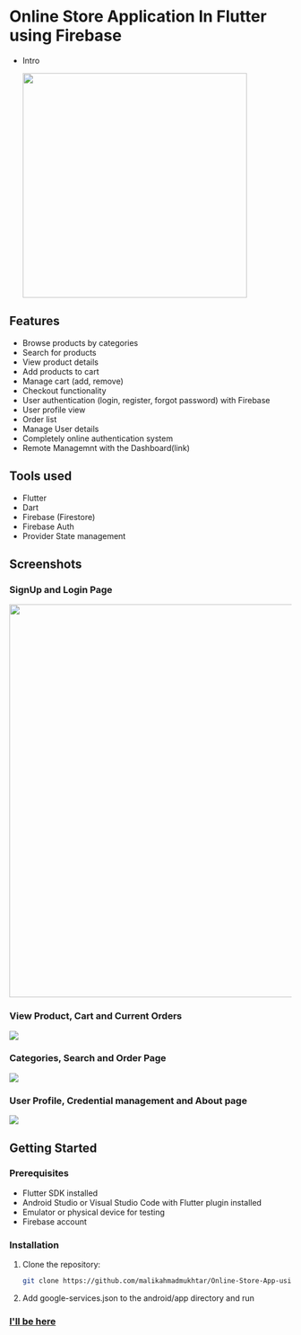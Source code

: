 # Online Store Application In Flutter using Firebase
- Intro

  <img src="https://github.com/malikahmadmukhtar/E-commerce-Application-with-frebase-and-sqlite-in-flutter/assets/158511475/c6319e24-2f39-4c34-9450-2c2a3f364fdd" width="400" />


## Features

- Browse products by categories
- Search for products
- View product details
- Add products to cart
- Manage cart (add, remove)
- Checkout functionality
- User authentication (login, register, forgot password) with Firebase
- User profile view
- Order list
- Manage User details
- Completely online authentication system
- Remote Managemnt with the Dashboard(link)

## Tools used

- Flutter
- Dart
- Firebase (Firestore)
- Firebase Auth
- Provider State management

## Screenshots

### SignUp and Login Page
<p align="left">
  <img src="https://github.com/malikahmadmukhtar/E-commerce-Application-with-frebase-and-sqlite-in-flutter/assets/158511475/08307fb1-4f1b-41af-99f5-9d3121b9ef56" width="700" />
</p>

### View Product, Cart and Current Orders

<p align="left">
  <img src="https://github.com/malikahmadmukhtar/E-commerce-Application-with-frebase-and-sqlite-in-flutter/assets/158511475/0d034d80-11a8-4c14-b43c-59601773f8de"  />
</p>

### Categories, Search and Order Page

<p align="left">
  <img src="https://github.com/malikahmadmukhtar/E-commerce-Application-with-frebase-and-sqlite-in-flutter/assets/158511475/37cf74f9-1a2a-44c9-9473-32612f712767"  />
</p>

### User Profile, Credential management and About page

<p align="left">
  <img src="https://github.com/malikahmadmukhtar/E-commerce-Application-with-frebase-and-sqlite-in-flutter/assets/158511475/425b9779-c605-48ef-a78d-9c3852c0c118"  />
</p>

## Getting Started

### Prerequisites

- Flutter SDK installed
- Android Studio or Visual Studio Code with Flutter plugin installed
- Emulator or physical device for testing
- Firebase account
  
### Installation

1. Clone the repository:
   ```bash
   git clone https://github.com/malikahmadmukhtar/Online-Store-App-using-flutter-Firebase.git
   
2. Add google-services.json to the android/app directory and run

### [I'll be here](https://github.com/malikahmadmukhtar)
